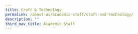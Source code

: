 ```yaml
---
title: Craft & Technology
permalink: /about-us/academic-staff/craft-and-technology/
description: ""
third_nav_title: Academic Staff
---
```

